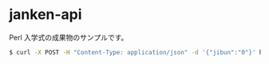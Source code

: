 # janken-api

Perl 入学式の成果物のサンプルです。

```sh
$ curl -X POST -H "Content-Type: application/json" -d '{"jibun":"0"}' http://localhost/
```
